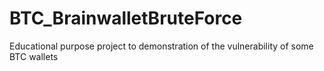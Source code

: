 # BTC_BrainwalletBruteForce
Educational purpose project to demonstration of the vulnerability of some BTC wallets
